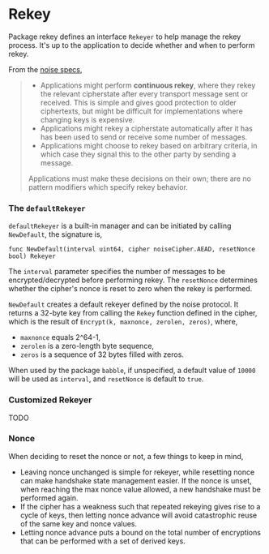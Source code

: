 # Rekey

Package rekey defines an interface `Rekeyer` to help manage the rekey process. It's up to the application to decide whether and when to perform rekey. 

From the [noise specs](https://noiseprotocol.org/noise.html#rekey),

>- Applications might perform **continuous rekey**, where they rekey the relevant cipherstate after every transport message sent or received. This is simple and gives good protection to older ciphertexts, but might be difficult for implementations where changing keys is expensive.
>- Applications might rekey a cipherstate automatically after it has has been used to send or receive some number of messages.
>- Applications might choose to rekey based on arbitrary criteria, in which case they signal this to the other party by sending a message.
>
>Applications must make these decisions on their own; there are no pattern modifiers which specify rekey behavior.



###  The `defaultRekeyer` 

`defaultRekeyer` is a built-in manager and can be initiated by calling `NewDefault`, the signature is,

```
func NewDefault(interval uint64, cipher noiseCipher.AEAD, resetNonce bool) Rekeyer
```

The `interval` parameter specifies the number of messages to be encrypted/decrypted before performing rekey. The `resetNonce` determines whether the cipher's nonce is reset to zero when the rekey is performed.

`NewDefault` creates a default rekeyer defined by the noise protocol. It returns a 32-byte key from calling the `Rekey` function defined in the cipher, which is the result of `Encrypt(k, maxnonce, zerolen, zeros)`, where,

- `maxnonce` equals 2^64-1,
- `zerolen` is a zero-length byte sequence,
- `zeros` is a sequence of 32 bytes filled with zeros.

When used by the package `babble`, if unspecified, a default value of `10000` will be used as `interval`, and `resetNonce` is default to `true`.



### Customized Rekeyer

TODO



### Nonce

When deciding to reset the nonce or not, a few things to keep in mind,

- Leaving nonce unchanged is simple for rekeyer, while resetting nonce can make handshake state management easier. If the nonce is unset, when reaching the max nonce value allowed, a new handshake must be performed again.
- If the cipher has a weakness such that repeated rekeying gives rise to a cycle of keys, then letting nonce advance will avoid catastrophic reuse of the same key and nonce values.
- Letting nonce advance puts a bound on the total number of encryptions that can be performed with a set of derived keys.